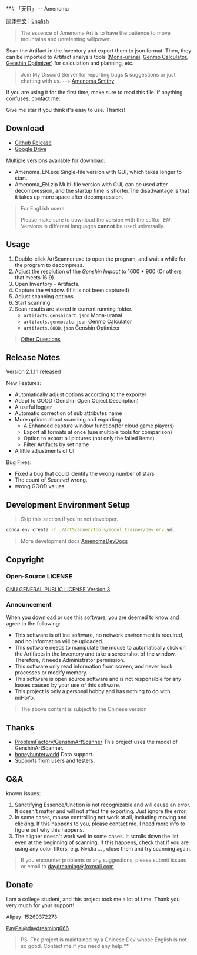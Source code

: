**# 「天目」 -- Amenoma

[简体中文](README.md) | [English](README_en.md)

> The essence of Amenoma Art is to have the patience to move mountains and unrelenting willpower.

Scan the Artifact in the Inventory and export them to json format. Then, they can be imported to Artifact analysis tools ([Mona-uranai](https://www.mona-uranai.com), [Genmo Calculator](https://genshin.mingyulab.com), [Genshin Optimizer](https://frzyc.github.io/genshin-optimizer )) for calculation and planning, etc. 

> Join My Discord Server for reporting bugs & suggestions or just chatting with us. `-->` [Amenoma Smithy](https://discord.gg/S3B9NB7Bk2)

If you are using it for the first time, make sure to read this file. If anything confuses, contact me.

Give me star if you think it's easy to use. Thanks!

## Download

- [Github Release](https://github.com/daydreaming666/Amenoma/releases)
- [Google Drive](https://drive.google.com/drive/folders/1FYrsXy_nznVcV_aN4731FTDWQcAacivy?usp=sharing)

Multiple versions available for download: 

- Amenoma_EN.exe
  Single-file version with GUI, which takes longer to start.
- Amenoma_EN.zip 
  Multi-file version with GUI, can be used after decompression, and the startup time is shorter.The disadvantage is that it takes up more space after decompression.

> For EngLish users:
> 
> Please make sure to download the version with the suffix *_EN*. Versions in different languages **cannot** be used universally. 


## Usage

1. Double-click ArtScanner.exe to open the program, and wait a while for the program to decompress. 
2. Adjust the resolution of the *Genshin Impact* to 1600 * 900 (Or others that meets 16:9).
3. Open Inventory - Artifacts.
4. Capture the window. (If it is not been captured)
5. Adjust scanning options.
6. Start scanning 
7. Scan results are stored in current running folder.
   - `artifacts.genshinart.json`  Mona-uranai 
   - `artifacts.genmocalc.json`   Genmo Calculator
   - `artifacts.GOOD.json`        Genshin Optimizer

> [Other Questions](#qa)


## Release Notes

Version 2.1.1.1 released 

New Features:

- Automatically adjust options according to the exporter
- Adapt to GOOD (Genshin Open Object Description)
- A useful logger 
- Automatic correction of sub attributes name 
- More options about scanning and exporting 
  - A Enhanced capture window function(for cloud game players)
  - Export all formats at once (use multiple tools for comparison) 
  - Option to export all pictures (not only the failed Items)
  - Filter Artifacts by set name
- A little adjustments of UI

Bug Fixes:

- Fixed a bug that could identify the wrong number of stars 
- The count of *Scanned* wrong.
- wrong GOOD values

## Development Environment Setup 

> Skip this section if you're not developer.

```cmd
conda env create -f ./ArtScanner/Tools/model_trainer/dev_env.yml
```
> More development docs [AmenomaDevDocs](AmenomaDevDocs/.)

## Copyright

### Open-Source LICENSE

[GNU GENERAL PUBLIC LICENSE Version 3](https://www.gnu.org/licenses/gpl-3.0.html)

### Announcement

When you download or use this software, you are deemed to know and agree to the following: 

- This software is offline software, no network environment is required, and no information will be uploaded. 
- This software needs to manipulate the mouse to automatically click on the Artifacts in the Inventory and take a screenshot of the window. Therefore, it needs Administrator permission.
- This software only read information from screen, and never hook processes or modify memory.
- This software is open source software and is not responsible for any losses caused by your use of this software. 
- This project is only a personal hobby and has nothing to do with miHoYo.

> The above content is subject to the Chinese version 

## Thanks

- [ProblemFactory/GenshinArtScanner](https://github.com/ProblemFactory/GenshinArtScanner) This project uses the model of GenshinArtScanner.
- [honeyhunterworld](https://genshin.honeyhunterworld.com/) Data support.
- Supports from users and testers.

## Q&A

known issues:

1. Sanctifying Essence/Unction is not recognizable and will cause an error. It doesn't matter and will not affect the exporting. Just ignore the error.
2. In some cases, mouse controlling not work at all, including moving and clicking. If this happens to you, please contact me. I need more info to figure out why this happens.
3. The aligner doesn't work well in some cases. It scrolls down the list even at the beginning of scanning. If this happens, check that if you are using any color filters, e.g. Nvidia ... , close them and try scanning again.

> If you encounter problems or any suggestions, please submit issues or email to [daydreaming@foxmail.com](mailto://daydreaming@foxmail.com)


## Donate

I am a college student, and this project took me a lot of time.
Thank you very much for your support! 

Alipay: 15269372273

[PayPal@daydreaming666](https://www.paypal.me/daydreaming666)


> PS. 
> The project is maintained by a Chinese Dev whose English is not so good. Contact me if you need any help.**